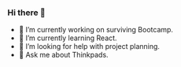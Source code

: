 ### Hi there 👋

- 🔭 I’m currently working on surviving Bootcamp.
- 🌱 I’m currently learning React.
- 🤔 I’m looking for help with project planning.
- 💬 Ask me about Thinkpads.




